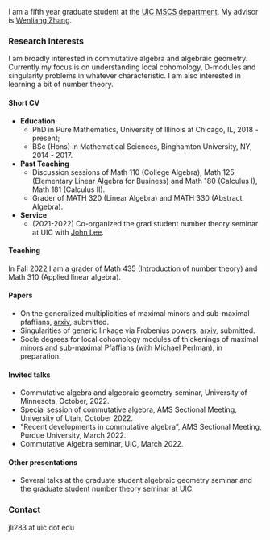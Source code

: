 I am a fifth year graduate student at the [UIC MSCS department](https://mscs.uic.edu/). My advisor is [Wenliang Zhang](https://wlzhang.people.uic.edu/).

### Research Interests
I am broadly interested in commutative algebra and algebraic geometry. Currently my focus is on understanding local cohomology, D-modules and singularity problems in whatever characteristic. I am also interested in learning a bit of number theory.

#### Short CV 

  - **Education** 
    - PhD in Pure Mathematics, University of Illinois at Chicago, IL, 2018 - present;
    - BSc (Hons) in Mathematical Sciences, Binghamton University, NY, 2014 - 2017.
  - **Past Teaching**
    - Discussion sessions of Math 110 (College Algebra), Math 125 (Elementary Linear Algebra for Business) and Math 180 (Calculus I), Math 181 (Calculus II).
    - Grader of MATH 320 (Linear Algebra) and MATH 330 (Abstract Algebra).
  - **Service**
    - (2021-2022) Co-organized the grad student number theory seminar at UIC with [John Lee](https://mscs.uic.edu/profiles/slee649/).

#### Teaching
In Fall 2022 I am a grader of Math 435 (Introduction of number theory) and Math 310 (Applied linear algebra).

#### Papers

  - On the generalized multiplicities of maximal minors and sub-maximal pfaffians, [arxiv](https://arxiv.org/abs/2205.09657), submitted.
  - Singularities of generic linkage via Frobenius powers, [arxiv](https://arxiv.org/abs/2207.06380), submitted.
  - Socle degrees for local cohomology modules of thickenings of maximal minors and sub-maximal Pfaffians (with [Michael Perlman](https://sites.google.com/view/michaelperlman/home)), in preparation.

      
#### Invited talks
  - Commutative algebra and algebraic geometry seminar, University of Minnesota, October, 2022.
  - Special session of commutative algebra, AMS Sectional Meeting, University of Utah, October 2022.
  - "Recent developments in commutative algebra”, AMS Sectional Meeting, Purdue University, March 2022.
  - Commutative Algebra seminar, UIC, March 2022.

#### Other presentations
- Several talks at the graduate student algebraic geometry seminar and the graduate student number theory seminar at UIC.
  
  
### Contact
jli283 at uic dot edu
